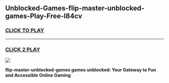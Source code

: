 
## Unblocked-Games-flip-master-unblocked-games-Play-Free-l84cv
<h3>
<a href="https://premium76.site?title=flip-master-unblocked-games&ref=19M">CLICK TO PLAY</a></h3>
<hr>

<h3>
<a href="https://premium76.site?title=flip-master-unblocked-games&ref=19M">CLICK 2 PLAY</a>
  
</h3>

<a href="https://premium76.site?title=flip-master-unblocked-games&ref=19M"><img src="https://clearcache.store/games.png"></a>


**flip-master-unblocked-games games unblocked: Your Gateway to Fun and Accessible Online Gaming**

